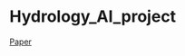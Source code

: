 # Hydrology_AI_project

[Paper](Camera_based_Water_Stage_and_Discharge_Prediction_with_Machine_Learning_paper.pdf)
